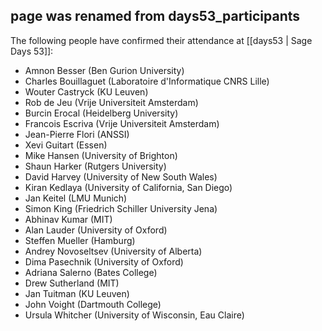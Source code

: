 ## page was renamed from days53_participants
The following people have confirmed their attendance at [[days53 | Sage Days 53]]:

  * Amnon Besser (Ben Gurion University)
  * Charles Bouillaguet (Laboratoire d'Informatique CNRS Lille)
  * Wouter Castryck (KU Leuven)
  * Rob de Jeu (Vrije Universiteit Amsterdam)
  * Burcin Erocal (Heidelberg University)
  * Francois Escriva (Vrije Universiteit Amsterdam)
  * Jean-Pierre Flori (ANSSI)
  * Xevi Guitart (Essen)
  * Mike Hansen (University of Brighton)
  * Shaun Harker (Rutgers University)
  * David Harvey (University of New South Wales)
  * Kiran Kedlaya (University of California, San Diego)
  * Jan Keitel (LMU Munich)
  * Simon King (Friedrich Schiller University Jena)
  * Abhinav Kumar (MIT)
  * Alan Lauder (University of Oxford)
  * Steffen Mueller (Hamburg)
  * Andrey Novoseltsev (University of Alberta)
  * Dima Pasechnik (University of Oxford)
  * Adriana Salerno (Bates College)
  * Drew Sutherland (MIT)
  * Jan Tuitman (KU Leuven)
  * John Voight (Dartmouth College)
  * Ursula Whitcher (University of Wisconsin, Eau Claire)
